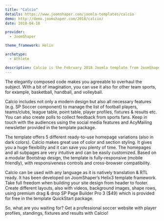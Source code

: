 ```yaml
---
title: "Calcio"
details: https://www.joomshaper.com/joomla-templates/calcio
demo: http://demo.joomshaper.com/2018/calcio/
date: 2018-04-18

provider:
  - JoomShaper

theme_framework: Helix

archetype:
  - Athlete

description: Calcio is the February 2018 Joomla template from JoomShaper. It’s a perfectly suited package for soccer news sites, football clubs, soccer-based websites dedicated to team fans & sports organizations, and so on.
---
```


The elegantly composed code makes you agreeable to overhaul the subject. With a bit of imagination, you can use it also for other team sports, for example, basketball, handball, and volleyball.

Calcio includes not only a modern design but also all necessary features (e.g. SP Soccer component) to manage the list of football players, teams/clubs, league table, point table, player profiles, fixtures & results etc. You can also create polls to collect feedback from sports fans. Keep in touch with the audiences using the social media features and AcyMailing newsletter provided in the template package.

The template offers 5 different ready-to-use homepage variations (also in dark colors). Calcio makes great use of color and section styling. It gives you a huge flexibility and it can save you plenty of time. The homepages and all subpages are very intuitive and can be easily customized. Based on a modular Bootstrap design, the template is fully-responsive (mobile friendly), with responsiveness controls and cross-browser compatibility.

Calcio can be used with any language as it is natively translation & RTL ready. It has been developed on JoomShaper’s Helix3 template framework. Take full freedom when building your site design from header to footer. Create different layouts, also with videos, background images, shape rows, using premium drag & drop SP Page Builder Pro 3 ($49) which is provided for free in the template QuickStart package.

So, what are you waiting for? Get a professional soccer website with player profiles, standings, fixtures and results with Calcio!
